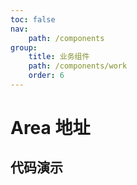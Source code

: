 ```yaml
---
toc: false
nav:
    path: /components
group:
    title: 业务组件
    path: /components/work
    order: 6
---
```


# Area 地址

## 代码演示
